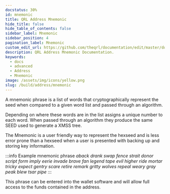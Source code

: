 ```yaml
---
docstatus: 30%
id: mnemonic
title: QRL Address Mnemonic
hide_title: false
hide_table_of_contents: false
sidebar_label: Mnemonic
sidebar_position: 4
pagination_label: Mnemonic
custom_edit_url: https://github.com/theqrl/documentation/edit/master/docs/basics/what-is-qrl.md
description: QRL Address Mnemonic Documentation.
keywords:
  - docs
  - advanced
  - Address
  - Mnemonic
image: /assets/img/icons/yellow.png
slug: /build/address/mnemonic
---
```



A mnemonic phrase is a list of words that cryptographically represent the seed when compared to a given word list and passed through an algorithm. 


Depending on where these words are in the list assigns a unique number to each word. When passed through an algorithm they produce the same SEED used to generate a XMSS tree. 

The Mnemonic is a user friendly way to represent the hexseed and is less error prone than a hexseed when a user is presented with backing up and storing key information.


:::info Example mnemonic phrase
_aback drank swap fence strait donor script form imply eerie invade brave fan legend tape evil higher ride mortar tricky expect gentry scare retire remark gritty wolves repeal weary gray peak blew tsar pipe_
:::

This phrase can be entered into the wallet software and will allow full access to the funds contained in the address.



